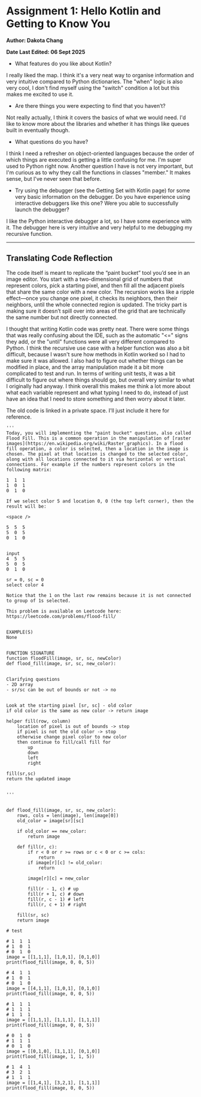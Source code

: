 # Assignment 1: Hello Kotlin and Getting to Know You
**Author: Dakota Chang**

**Date Last Edited: 06 Sept 2025**


- What features do you like about Kotlin?

I really liked the map. I think it's a very neat way to organise information and very intuitive compared to Python
dictionaries. The "when" logic is also very cool, I don't find myself using the "switch" condition a lot but this makes
me excited to use it.

- Are there things you were expecting to find that you haven’t?

Not really actually, I think it covers the basics of what we would need. I'd like to know more about the libraries and
whether it has things like queues built in eventually though.

- What questions do you have?

I think I need a refresher on object-oriented languages because the order of which things are executed is getting a
little confusing for me. I'm super used to Python right now. Another question I have is not very important, but I'm
curious as to why they call the functions in classes "member." It makes sense, but I've never seen that before.

- Try using the debugger (see the Getting Set with Kotlin page) for some very basic information on the debugger. Do you have experience using interactive debuggers like this one? Were you able to successfully launch the debugger?

I like the Python interactive debugger a lot, so I have some experience with it. The debugger here is very intuitive and
very helpful to me debugging my recursive function.


---

## Translating Code Reflection

The code itself is meant to replicate the “paint bucket” tool you’d see in an image editor. You start with a two-dimensional grid of numbers that represent colors, pick a starting pixel, and then fill all the adjacent pixels that share the same color with a new color. The recursion works like a ripple effect—once you change one pixel, it checks its neighbors, then their neighbors, until the whole connected region is updated. The tricky part is making sure it doesn’t spill over into areas of the grid that are technically the same number but not directly connected.

I thought that writing Kotlin code was pretty neat. There were some things that was really confusing about the IDE, such as the automatic "<=" signs they add, or the "until" functions were all very different compared to Python. I think the recursive use case with a helper function was also a bit difficult, because I wasn't sure how methods in Kotlin worked so I had to make sure it was allowed. I also had to figure out whether things can be modified in place, and the array manipulation made it a bit more complicated to test and run. In terms of writing unit tests, it was a bit difficult to figure out where things should go, but overall very similar to what I originally had anyway. I think overall this makes me think a lot more about what each variable represent and what typing I need to do, instead of just have an idea that I need to store something and then worry about it later.

The old code is linked in a private space. I'll just include it here for reference.
```{python}
'''
Today, you will implementing the "paint bucket" question, also called Flood Fill. This is a common operation in the manipulation of [raster images](https://en.wikipedia.org/wiki/Raster_graphics). In a flood fill operation, a color is selected, then a location in the image is chosen. The pixel at that location is changed to the selected color, along with all locations connected to it via horizontal or vertical connections. For example if the numbers represent colors in the following matrix:

1  1  1
1  0  1
0  1  0

If we select color 5 and location 0, 0 (the top left corner), then the result will be:

<space />

5  5  5
5  0  5
0  1  0


input
4  5  5
5  0  5
0  1  0

sr = 0, sc = 0
select color 4

Notice that the 1 on the last row remains because it is not connected to group of 1s selected.

This problem is available on Leetcode here: https://leetcode.com/problems/flood-fill/
 

EXAMPLE(S)
None
 

FUNCTION SIGNATURE
function floodFill(image, sr, sc, newColor)
def flood_fill(image, sr, sc, new_color):


Clarifying questions
- 2D array
- sr/sc can be out of bounds or not -> no


Look at the starting pixel [sr, sc] - old color
if old color is the same as new color -> return image

helper fill(row, column)
    location of pixel is out of bounds -> stop
    if pixel is not the old color -> stop
    otherwise change pixel color to new color
    then continue to fill/call fill for 
        up
        down
        left
        right

fill(sr,sc)
return the updated image


'''


def flood_fill(image, sr, sc, new_color):
    rows, cols = len(image), len(image[0])
    old_color = image[sr][sc]

    if old_color == new_color:
        return image

    def fill(r, c):
        if r < 0 or r >= rows or c < 0 or c >= cols:
            return
        if image[r][c] != old_color:
            return
        
        image[r][c] = new_color

        fill(r - 1, c) # up
        fill(r + 1, c) # down
        fill(r, c - 1) # left
        fill(r, c + 1) # right

    fill(sr, sc)
    return image

# test

# 1  1  1
# 1  0  1
# 0  1  0
image = [[1,1,1], [1,0,1], [0,1,0]]
print(flood_fill(image, 0, 0, 5))

# 4  1  1
# 1  0  1
# 0  1  0
image = [[4,1,1], [1,0,1], [0,1,0]]
print(flood_fill(image, 0, 0, 5))

# 1  1  1
# 1  1  1
# 1  1  1
image = [[1,1,1], [1,1,1], [1,1,1]]
print(flood_fill(image, 0, 0, 5))

# 0  1  0
# 1  1  1
# 0  1  0
image = [[0,1,0], [1,1,1], [0,1,0]]
print(flood_fill(image, 1, 1, 5))

# 1  4  1
# 3  2  1
# 1  1  1
image = [[1,4,1], [3,2,1], [1,1,1]]
print(flood_fill(image, 0, 0, 5))
```
